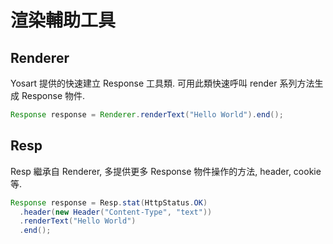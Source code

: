 
# 渲染輔助工具

## Renderer

Yosart 提供的快速建立 Response 工具類. 可用此類快速呼叫 render 系列方法生成 Response 物件.

```java
Response response = Renderer.renderText("Hello World").end();
```


## Resp

Resp 繼承自 Renderer, 多提供更多 Response 物件操作的方法, header, cookie 等.

```java
Response response = Resp.stat(HttpStatus.OK)
  .header(new Header("Content-Type", "text"))
  .renderText("Hello World")
  .end();
```

